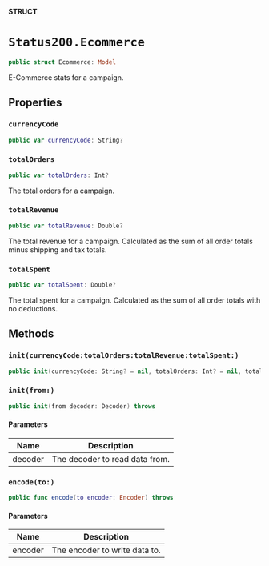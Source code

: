 **STRUCT**

# `Status200.Ecommerce`

```swift
public struct Ecommerce: Model
```

E-Commerce stats for a campaign.

## Properties
### `currencyCode`

```swift
public var currencyCode: String?
```

### `totalOrders`

```swift
public var totalOrders: Int?
```

The total orders for a campaign.

### `totalRevenue`

```swift
public var totalRevenue: Double?
```

The total revenue for a campaign. Calculated as the sum of all order totals minus shipping and tax totals.

### `totalSpent`

```swift
public var totalSpent: Double?
```

The total spent for a campaign. Calculated as the sum of all order totals with no deductions.

## Methods
### `init(currencyCode:totalOrders:totalRevenue:totalSpent:)`

```swift
public init(currencyCode: String? = nil, totalOrders: Int? = nil, totalRevenue: Double? = nil, totalSpent: Double? = nil)
```

### `init(from:)`

```swift
public init(from decoder: Decoder) throws
```

#### Parameters

| Name | Description |
| ---- | ----------- |
| decoder | The decoder to read data from. |

### `encode(to:)`

```swift
public func encode(to encoder: Encoder) throws
```

#### Parameters

| Name | Description |
| ---- | ----------- |
| encoder | The encoder to write data to. |
